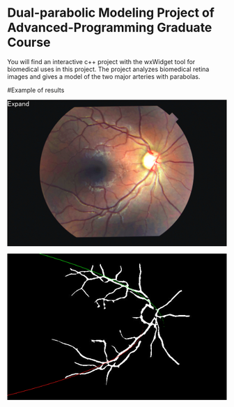 # Dual-parabolic Modeling Project of Advanced-Programming Graduate Course

You will find an interactive c++ project with the wxWidget tool for biomedical uses in this project. The project analyzes biomedical retina images and gives a model of the two major arteries with parabolas.

#Example of results

![retina](Images/1.jpg)

![retinare](Images/resultado1.png)
